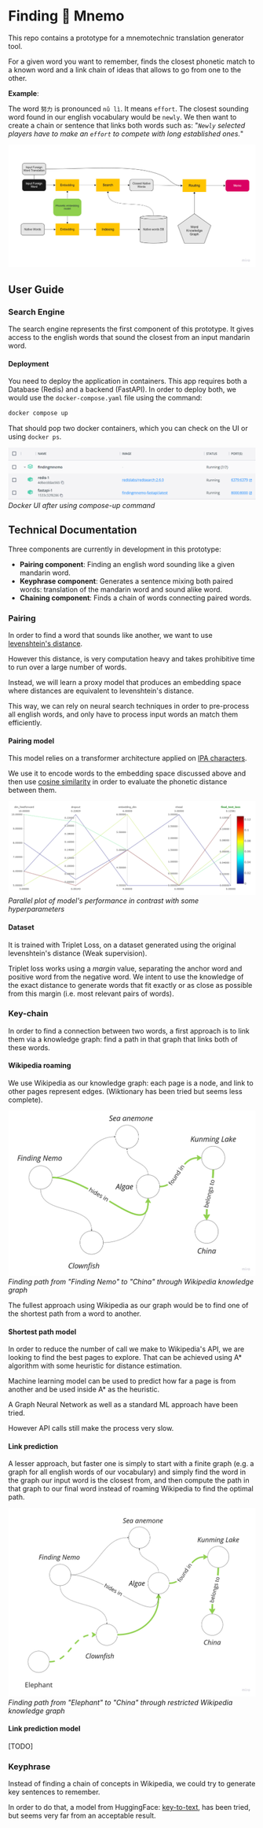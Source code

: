 # Finding 🐠 Mnemo 

This repo contains a prototype for a mnemotechnic translation generator tool.

For a given word you want to remember, finds the closest phonetic match to a known word and a link chain of ideas that allows to go from one to the other.

__Example__: 

The word `努力` is pronounced `nǔ lì`. It means `effort`. The closest sounding word found in our english vocabulary would be `newly`. We then want to create a chain or sentence that links both words such as: "*`Newly` selected players have to make an `effort` to compete with long established ones.*"
 

![](imgs/flowchart.jpg)


## User Guide

### Search Engine

The search engine represents the first component of this prototype.
It gives access to the english words that sound the closest from an input mandarin word.

#### Deployment

You need to deploy the application in containers. 
This app requires both a Database (Redis) and a backend (FastAPI).
In order to deploy both, we would use the `docker-compose.yaml` file using the command:
```bash
docker compose up 
```

That should pop two docker containers, which you can check on the UI or using `docker ps`.

![](imgs/container-screen.PNG)
*Docker UI after using compose-up command*

## Technical Documentation

Three components are currently in development in this prototype:
- __Pairing component__: Finding an english word sounding like a given mandarin word.
- __Keyphrase component__: Generates a sentence mixing both paired words: translation of the mandarin word and sound alike word.
- __Chaining component__: Finds a chain of words connecting paired words.

### Pairing

In order to find a word that sounds like another, we want to use [levenshtein's distance](https://en.wikipedia.org/wiki/Levenshtein_distance).

However this distance, is very computation heavy and takes prohibitive time to run over a large number of words. 

Instead, we will learn a proxy model that produces an embedding space where distances are equivalent to levenshtein's distance.

This way, we can rely on neural search techniques in order to pre-process all english words, and only have to process input words an match them efficiently. 

#### Pairing model

This model relies on a transformer architecture applied on [IPA characters](https://en.wikipedia.org/wiki/International_Phonetic_Alphabet). 

We use it to encode words to the embedding space discussed above and then use [cosine similarity](https://en.wikipedia.org/wiki/Cosine_similarity) in order to evaluate the phonetic distance between them.

![](imgs/parallel_plot_pairing.PNG)
*Parallel plot of model's performance in contrast with some hyperparameters*

#### Dataset

It is trained with Triplet Loss, on a dataset generated using the original levenshtein's distance (Weak supervision).

Triplet loss works using a *margin* value, separating the anchor word and positive word from the negative word. We intent to use the knowledge of the exact distance to generate words that fit exactly or as close as possible from this margin (i.e. most relevant pairs of words).

### Key-chain

In order to find a connection between two words, a first approach is to link them via a knowledge graph: find a path in that graph that links both of these words. 

#### Wikipedia roaming

We use Wikipedia as our knowledge graph: each page is a node, and link to other pages represent edges. (Wiktionary has been tried but seems less complete).

![](imgs/path_finding.jpg)
*Finding path from "Finding Nemo" to "China" through Wikipedia knowledge graph*

The fullest approach using Wikipedia as our graph would be to find one of the shortest path from a word to another. 

#### Shortest path model

In order to reduce the number of call we make to Wikipedia's API, we are looking to find the best pages to explore. That can be achieved using A* algorithm with some heuristic for distance estimation.

Machine learning model can be used to predict how far a page is from another and be used inside A* as the heuristic.

A Graph Neural Network as well as a standard ML approach have been tried.

However API calls still make the process very slow.


#### Link prediction

A lesser approach, but faster one is simply to start with a finite graph (e.g. a graph for all english words of our vocabulary) and simply find the word in the graph our input word is the closest from, and then compute the path in that graph to our final word instead of roaming Wikipedia to find the optimal path.

![](imgs/link_prediction.jpg)
*Finding path from "Elephant" to "China" through restricted Wikipedia knowledge graph*

#### Link prediction model

[TODO]

### Keyphrase

Instead of finding a chain of concepts in Wikipedia, we could try to generate key sentences to remember.

In order to do that, a model from HuggingFace: [key-to-text](https://huggingface.co/gagan3012/k2t-base), has been tried, but seems very far from an acceptable result.


